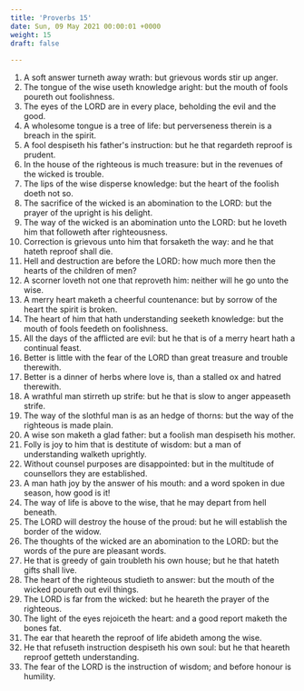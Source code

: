 ```yaml
---
title: 'Proverbs 15'
date: Sun, 09 May 2021 00:00:01 +0000
weight: 15
draft: false
  
---
```


1. A soft answer turneth away wrath: but grievous words stir up anger.
2. The tongue of the wise useth knowledge aright: but the mouth of fools poureth out foolishness.
3. The eyes of the LORD are in every place, beholding the evil and the good.
4. A wholesome tongue is a tree of life: but perverseness therein is a breach in the spirit.
5. A fool despiseth his father's instruction: but he that regardeth reproof is prudent.
6. In the house of the righteous is much treasure: but in the revenues of the wicked is trouble.
7. The lips of the wise disperse knowledge: but the heart of the foolish doeth not so.
8. The sacrifice of the wicked is an abomination to the LORD: but the prayer of the upright is his delight.
9. The way of the wicked is an abomination unto the LORD: but he loveth him that followeth after righteousness.
10. Correction is grievous unto him that forsaketh the way: and he that hateth reproof shall die.
11. Hell and destruction are before the LORD: how much more then the hearts of the children of men?
12. A scorner loveth not one that reproveth him: neither will he go unto the wise.
13. A merry heart maketh a cheerful countenance: but by sorrow of the heart the spirit is broken.
14. The heart of him that hath understanding seeketh knowledge: but the mouth of fools feedeth on foolishness.
15. All the days of the afflicted are evil: but he that is of a merry heart hath a continual feast.
16. Better is little with the fear of the LORD than great treasure and trouble therewith.
17. Better is a dinner of herbs where love is, than a stalled ox and hatred therewith.
18. A wrathful man stirreth up strife: but he that is slow to anger appeaseth strife.
19. The way of the slothful man is as an hedge of thorns: but the way of the righteous is made plain.
20. A wise son maketh a glad father: but a foolish man despiseth his mother.
21. Folly is joy to him that is destitute of wisdom: but a man of understanding walketh uprightly.
22. Without counsel purposes are disappointed: but in the multitude of counsellors they are established.
23. A man hath joy by the answer of his mouth: and a word spoken in due season, how good is it!
24. The way of life is above to the wise, that he may depart from hell beneath.
25. The LORD will destroy the house of the proud: but he will establish the border of the widow.
26. The thoughts of the wicked are an abomination to the LORD: but the words of the pure are pleasant words.
27. He that is greedy of gain troubleth his own house; but he that hateth gifts shall live.
28. The heart of the righteous studieth to answer: but the mouth of the wicked poureth out evil things.
29. The LORD is far from the wicked: but he heareth the prayer of the righteous.
30. The light of the eyes rejoiceth the heart: and a good report maketh the bones fat.
31. The ear that heareth the reproof of life abideth among the wise.
32. He that refuseth instruction despiseth his own soul: but he that heareth reproof getteth understanding.
33. The fear of the LORD is the instruction of wisdom; and before honour is humility.
